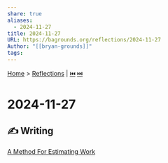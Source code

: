 ```yaml
---
share: true
aliases:
  - 2024-11-27
title: 2024-11-27
URL: https://bagrounds.org/reflections/2024-11-27
Author: "[[bryan-grounds]]"
tags: 
---
```

[Home](../index.md) > [Reflections](./index.md) | [⏮️](./2024-11-24.md) [⏭️](./2024-12-01.md)  
# 2024-11-27  
## ✍️ Writing  
[A Method For Estimating Work](../topics/a-method-for-estimating-work.md)  
